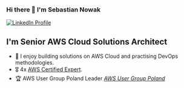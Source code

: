 ### Hi there 👋 I'm Sebastian Nowak

[![LinkedIn Profile](https://img.shields.io/static/v1?label=LinkedIn&message=Profile&color=blue&style=for-the-badge&logo=linkedin)]([https://linkedin.com/in/afronski/](https://www.linkedin.com/in/nowaksebastian/))

## I'm Senior AWS Cloud Solutions Architect

- 🔭 I enjoy building solutions on AWS Cloud and practising DevOps methodologies.
- 🎖 4x [AWS Certified Expert](https://www.credly.com/users/sebastian-nowak-ninja/badges).
- 🏆 AWS User Group Poland Leader [*AWS User Group Poland*](https://www.meetup.com/awsugpl/)
